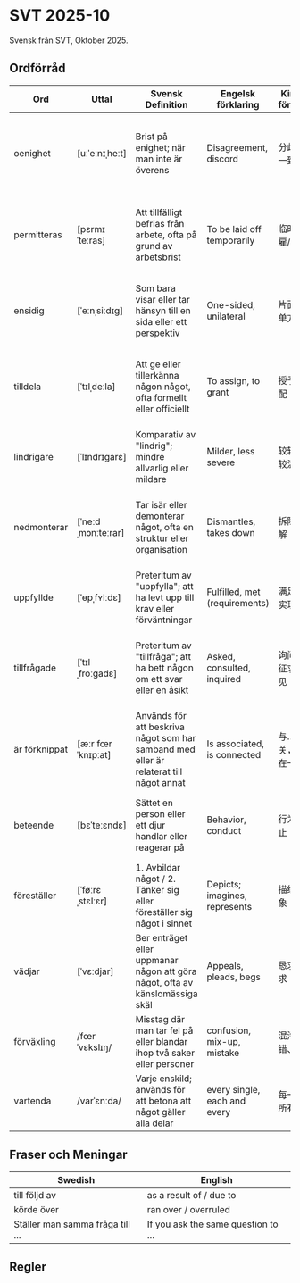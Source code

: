 # SVT 2025-10
Svensk från SVT, Oktober 2025.

## Ordförråd

| Ord   | Uttal           | Svensk Definition                                         | Engelsk förklaring                      | Kinesisk förklaring   | Exempel mening                                         |
|-------|-----------------|------------------------------------------------------------|-----------------------------------------|-----------------------|--------------------------------------------------------|
| oenighet  | [uːˈeːnɪˌheːt]      | Brist på enighet; när man inte är överens                   | Disagreement, discord      | 分歧，不一致      | Det uppstod oenighet i styrelsen om hur budgeten skulle fördelas.              |
| permitteras | [pɛrmɪˈteːras]        | Att tillfälligt befrias från arbete, ofta på grund av arbetsbrist    | To be laid off temporarily | 临时被解雇/停职      | På grund av minskad produktion kommer flera anställda att permitteras i höst.  |
| ensidig  | [ˈeːnˌsiːdɪg]        | Som bara visar eller tar hänsyn till en sida eller ett perspektiv   | One-sided, unilateral     | 片面的，单方面的 | Diskussionen blev ensidig eftersom bara ett parti fick komma till tals.        |
| tilldela   | [ˈtɪlˌdeːla]        | Att ge eller tillerkänna någon något, ofta formellt eller officiellt | To assign, to grant        | 授予，分配       | Hon tilldelades priset för sina insatser inom medicinsk forskning.            |
| lindrigare   | [ˈlɪndrɪɡarɛ]         | Komparativ av "lindrig"; mindre allvarlig eller mildare               | Milder, less severe         | 较轻的，较温和的   | Patienten har nu lindrigare symptom än förra veckan.                           |
| nedmonterar   | [ˈneːdˌmɔnːteːrar]     | Tar isär eller demonterar något, ofta en struktur eller organisation         | Dismantles, takes down        | 拆除，拆解；削弱     | Regeringen kritiseras för att nedmontera den offentliga välfärden.             |
| uppfyllde   | [ˈɵpˌfʏlːdɛ]        | Preteritum av "uppfylla"; att ha levt upp till krav eller förväntningar | Fulfilled, met (requirements)  | 满足了，实现了     | Hon uppfyllde alla villkor för att få stipendiet.                              |
| tillfrågade   | [ˈtɪlˌfroːɡadɛ]        | Preteritum av "tillfråga"; att ha bett någon om ett svar eller en åsikt | Asked, consulted, inquired     | 询问了，征求了意见 | Hon tillfrågade sina kollegor innan hon tog det slutgiltiga beslutet.          |
| är förknippat    | [æːr fœrˈknɪpːat]            | Används för att beskriva något som har samband med eller är relaterat till något annat | Is associated, is connected          | 与…相关，联系在一起           | Yrket är förknippat med stort ansvar och höga krav på noggrannhet.                                |
| beteende    | [bɛˈteːɛndɛ]        | Sättet en person eller ett djur handlar eller reagerar på            | Behavior, conduct          | 行为，举止        | Hans aggressiva beteende oroade både kollegor och chefer.                       |
| föreställer   | [ˈføːrɛˌstɛlːɛr]       | 1. Avbildar något / 2. Tänker sig eller föreställer sig något i sinnet   | Depicts; imagines, represents    | 描绘；想象           | Tavlan föreställer en kvinna som sitter vid havet.                              |
| vädjar  | [ˈvɛːdjar]         | Ber enträget eller uppmanar någon att göra något, ofta av känslomässiga skäl | Appeals, pleads, begs         | 恳求，请求         | Hon vädjar till regeringen om mer stöd till de drabbade familjerna.             |
| förväxling | /fœrˈvɛkslɪŋ/     | Misstag där man tar fel på eller blandar ihop två saker eller personer    | confusion, mix-up, mistake  | 混淆、搞错、弄错     | Hon tog fel nyckel av misstag – en typisk förväxling. |
| vartenda  | /varˈɛnːda/    | Varje enskild; används för att betona att något gäller alla delar | every single, each and every | 每一个、所有的      | Han städade vartenda hörn av huset noggrant. |





## Fraser och Meningar

| Swedish                                   | English                              |
|-------------------------------------------|---------------------------------------|
| till följd av | as a result of / due to |
| körde över   | ran over / overruled |
| Ställer man samma fråga till ... | If you ask the same question to ... |


## Regler

